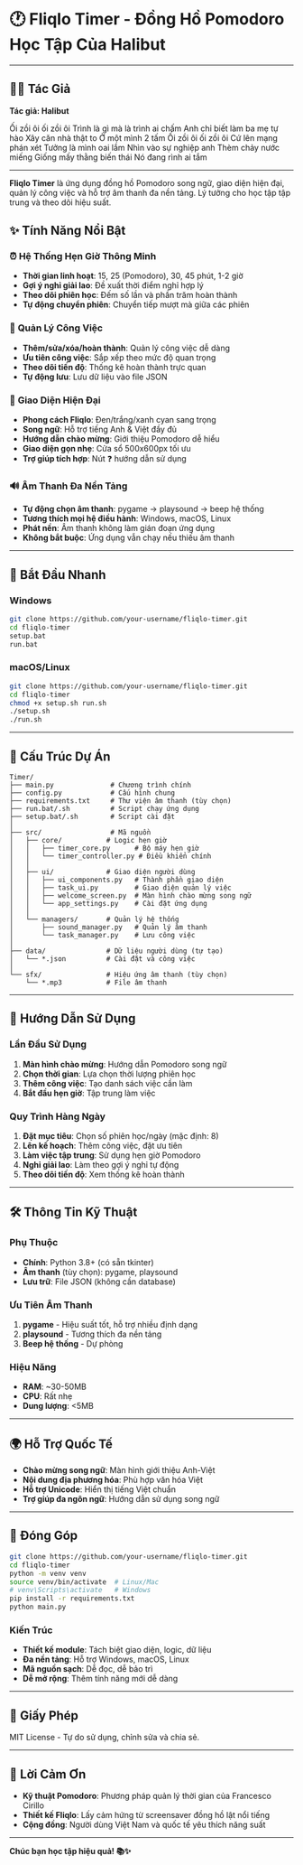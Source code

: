 # 🕐 Fliqlo Timer - Đồng Hồ Pomodoro Học Tập Của Halibut

---

## 👨‍💻 Tác Giả

**Tác giả: Halibut**

Ối zồi ôi ối zồi ôi
Trình là gì mà là trình ai chấm
Anh chỉ biết làm ba mẹ tự hào
Xây căn nhà thật to
Ở một mình 2 tấm
Ối zồi ôi ối zồi ôi
Cứ lên mạng phán xét
Tưởng là mình oai lắm
Nhìn vào sự nghiệp anh
Thèm chảy nước miếng
Giống mấy thằng biến thái
Nó đang rình ai tắm

---

**Fliqlo Timer** là ứng dụng đồng hồ Pomodoro song ngữ, giao diện hiện đại, quản lý công việc và hỗ trợ âm thanh đa nền tảng. Lý tưởng cho học tập tập trung và theo dõi hiệu suất.

## ✨ Tính Năng Nổi Bật

### ⏰ **Hệ Thống Hẹn Giờ Thông Minh**
- **Thời gian linh hoạt**: 15, 25 (Pomodoro), 30, 45 phút, 1-2 giờ
- **Gợi ý nghỉ giải lao**: Đề xuất thời điểm nghỉ hợp lý
- **Theo dõi phiên học**: Đếm số lần và phần trăm hoàn thành
- **Tự động chuyển phiên**: Chuyển tiếp mượt mà giữa các phiên

### 📝 **Quản Lý Công Việc**
- **Thêm/sửa/xóa/hoàn thành**: Quản lý công việc dễ dàng
- **Ưu tiên công việc**: Sắp xếp theo mức độ quan trọng
- **Theo dõi tiến độ**: Thống kê hoàn thành trực quan
- **Tự động lưu**: Lưu dữ liệu vào file JSON

### 🎨 **Giao Diện Hiện Đại**
- **Phong cách Fliqlo**: Đen/trắng/xanh cyan sang trọng
- **Song ngữ**: Hỗ trợ tiếng Anh & Việt đầy đủ
- **Hướng dẫn chào mừng**: Giới thiệu Pomodoro dễ hiểu
- **Giao diện gọn nhẹ**: Cửa sổ 500x600px tối ưu
- **Trợ giúp tích hợp**: Nút ❓ hướng dẫn sử dụng

### 🔊 **Âm Thanh Đa Nền Tảng**
- **Tự động chọn âm thanh**: pygame → playsound → beep hệ thống
- **Tương thích mọi hệ điều hành**: Windows, macOS, Linux
- **Phát nền**: Âm thanh không làm gián đoạn ứng dụng
- **Không bắt buộc**: Ứng dụng vẫn chạy nếu thiếu âm thanh

---

## 🚀 Bắt Đầu Nhanh

### **Windows**
```bash
git clone https://github.com/your-username/fliqlo-timer.git
cd fliqlo-timer
setup.bat
run.bat
```

### **macOS/Linux**
```bash
git clone https://github.com/your-username/fliqlo-timer.git
cd fliqlo-timer
chmod +x setup.sh run.sh
./setup.sh
./run.sh
```

---

## 📁 Cấu Trúc Dự Án

```
Timer/
├── main.py              # Chương trình chính
├── config.py            # Cấu hình chung  
├── requirements.txt     # Thư viện âm thanh (tùy chọn)
├── run.bat/.sh          # Script chạy ứng dụng
├── setup.bat/.sh        # Script cài đặt
│
├── src/                 # Mã nguồn
│   ├── core/           # Logic hẹn giờ
│   │   ├── timer_core.py      # Bộ máy hẹn giờ
│   │   └── timer_controller.py # Điều khiển chính
│   │
│   ├── ui/             # Giao diện người dùng
│   │   ├── ui_components.py   # Thành phần giao diện
│   │   ├── task_ui.py         # Giao diện quản lý việc
│   │   ├── welcome_screen.py  # Màn hình chào mừng song ngữ
│   │   └── app_settings.py    # Cài đặt ứng dụng
│   │
│   └── managers/       # Quản lý hệ thống
│       ├── sound_manager.py   # Quản lý âm thanh
│       └── task_manager.py    # Lưu công việc
│
├── data/               # Dữ liệu người dùng (tự tạo)
│   └── *.json          # Cài đặt và công việc
│
└── sfx/                # Hiệu ứng âm thanh (tùy chọn)
    └── *.mp3           # File âm thanh
```

---

## 🎯 Hướng Dẫn Sử Dụng

### **Lần Đầu Sử Dụng**
1. **Màn hình chào mừng**: Hướng dẫn Pomodoro song ngữ
2. **Chọn thời gian**: Lựa chọn thời lượng phiên học  
3. **Thêm công việc**: Tạo danh sách việc cần làm
4. **Bắt đầu hẹn giờ**: Tập trung làm việc

### **Quy Trình Hàng Ngày**
1. **Đặt mục tiêu**: Chọn số phiên học/ngày (mặc định: 8)
2. **Lên kế hoạch**: Thêm công việc, đặt ưu tiên
3. **Làm việc tập trung**: Sử dụng hẹn giờ Pomodoro
4. **Nghỉ giải lao**: Làm theo gợi ý nghỉ tự động
5. **Theo dõi tiến độ**: Xem thống kê hoàn thành

---

## 🛠️ Thông Tin Kỹ Thuật

### **Phụ Thuộc**
- **Chính**: Python 3.8+ (có sẵn tkinter)
- **Âm thanh** (tùy chọn): pygame, playsound  
- **Lưu trữ**: File JSON (không cần database)

### **Ưu Tiên Âm Thanh**
1. **pygame** - Hiệu suất tốt, hỗ trợ nhiều định dạng
2. **playsound** - Tương thích đa nền tảng  
3. **Beep hệ thống** - Dự phòng

### **Hiệu Năng**
- **RAM**: ~30-50MB
- **CPU**: Rất nhẹ
- **Dung lượng**: <5MB

---

## 🌍 Hỗ Trợ Quốc Tế

- **Chào mừng song ngữ**: Màn hình giới thiệu Anh-Việt
- **Nội dung địa phương hóa**: Phù hợp văn hóa Việt
- **Hỗ trợ Unicode**: Hiển thị tiếng Việt chuẩn
- **Trợ giúp đa ngôn ngữ**: Hướng dẫn sử dụng song ngữ

---

## 🤝 Đóng Góp

```bash
git clone https://github.com/your-username/fliqlo-timer.git
cd fliqlo-timer
python -m venv venv
source venv/bin/activate  # Linux/Mac
# venv\Scripts\activate   # Windows
pip install -r requirements.txt
python main.py
```

### **Kiến Trúc**
- **Thiết kế module**: Tách biệt giao diện, logic, dữ liệu
- **Đa nền tảng**: Hỗ trợ Windows, macOS, Linux
- **Mã nguồn sạch**: Dễ đọc, dễ bảo trì
- **Dễ mở rộng**: Thêm tính năng mới dễ dàng

---

## 📜 Giấy Phép

MIT License - Tự do sử dụng, chỉnh sửa và chia sẻ.

---

## 🙏 Lời Cảm Ơn

- **Kỹ thuật Pomodoro**: Phương pháp quản lý thời gian của Francesco Cirillo
- **Thiết kế Fliqlo**: Lấy cảm hứng từ screensaver đồng hồ lật nổi tiếng  
- **Cộng đồng**: Người dùng Việt Nam và quốc tế yêu thích năng suất

---

**Chúc bạn học tập hiệu quả! 📚✨**
